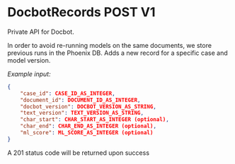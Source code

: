 # DocbotRecords POST V1

Private API for Docbot.

In order to avoid re-running models on the same documents, we store previous runs in the Phoenix DB.
Adds a new record for a specific case and model version.

*Example input:*

```json
{
    "case_id": CASE_ID_AS_INTEGER,
    "document_id": DOCUMENT_ID_AS_INTEGER,
    "docbot_version": DOCBOT_VERSION_AS_STRING,
    "text_version": TEXT_VERSION_AS_STRING,
    "char_start": CHAR_START_AS_INTEGER (optional),
    "char_end": CHAR_END_AS_INTEGER (optional),
    "ml_score": ML_SCORE_AS_INTEGER (optional)
}
```

A 201 status code will be returned upon success